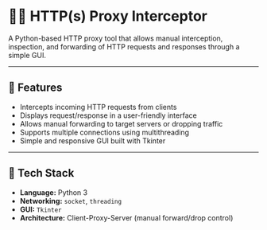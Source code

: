 # 🕵️‍♂️ HTTP(s) Proxy Interceptor

A Python-based HTTP proxy tool that allows manual interception, inspection, and forwarding of HTTP requests and responses through a simple GUI.

---

## 🔧 Features

- Intercepts incoming HTTP requests from clients
- Displays request/response in a user-friendly interface
- Allows manual forwarding to target servers or dropping traffic
- Supports multiple connections using multithreading
- Simple and responsive GUI built with Tkinter

---

## 🧱 Tech Stack

- **Language:** Python 3
- **Networking:** `socket`, `threading`
- **GUI:** `Tkinter`
- **Architecture:** Client-Proxy-Server (manual forward/drop control)
